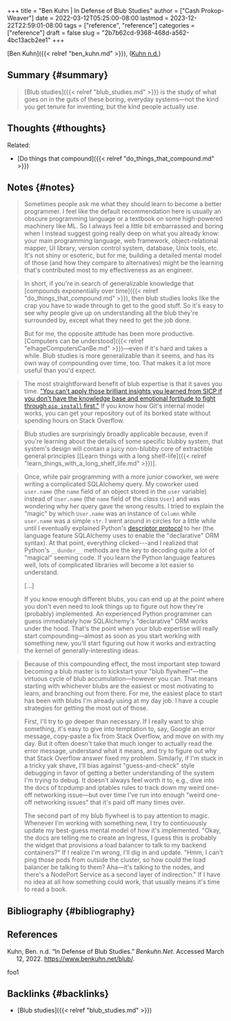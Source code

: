 +++
title = "Ben Kuhn | In Defense of Blub Studies"
author = ["Cash Prokop-Weaver"]
date = 2022-03-12T05:25:00-08:00
lastmod = 2023-12-22T22:59:01-08:00
tags = ["reference", "reference"]
categories = ["reference"]
draft = false
slug = "2b7b62cd-9368-468d-a562-4bc13acb2ee1"
+++

[Ben Kuhn]({{< relref "ben_kuhn.md" >}}), (<a href="#citeproc_bib_item_1">Kuhn n.d.</a>)


## Summary {#summary}

> [Blub studies]({{< relref "blub_studies.md" >}}) is the study of what goes on in the guts of these boring, everyday systems—not the kind you get tenure for inventing, but the kind people actually use.


## Thoughts {#thoughts}

Related:

-   [Do things that compound]({{< relref "do_things_that_compound.md" >}})


## Notes {#notes}

> Sometimes people ask me what they should learn to become a better programmer. I feel like the default recommendation here is usually an obscure programming language or a textbook on some high-powered machinery like ML. So I always feel a little bit embarrassed and boring when I instead suggest going really deep on what you already know: your main programming language, web framework, object-relational mapper, UI library, version control system, database, Unix tools, etc. It's not shiny or esoteric, but for me, building a detailed mental model of those (and how they compare to alternatives) might be the learning that's contributed most to my effectiveness as an engineer.

<!--quoteend-->

> In short, if you're in search of generalizable knowledge that [compounds exponentially over time]({{< relref "do_things_that_compound.md" >}}), then blub studies looks like the crap you have to wade through to get to the good stuff. So it's easy to see why people give up on understanding all the blub they're surrounded by, except what they need to get the job done.
>
> But for me, the opposite attitude has been more productive. [Computers can be understood]({{< relref "elhageComputersCanBe.md" >}})—even if it's hard and takes a while. Blub studies is more generalizable than it seems, and has its own way of compounding over time, too. That makes it a lot more useful than you'd expect.

<!--quoteend-->

> The most straightforward benefit of blub expertise is that it saves you time. ["You can't apply those brilliant insights you learned from SICP if you don't have the knowledge base and emotional fortitude to fight through `pip install` first."](https://twitter.com/geoffreylitt/status/1305214228991750144) If you know how Git's internal model works, you can get your repository out of its borked state without spending hours on Stack Overflow.

<!--quoteend-->

> Blub studies are surprisingly broadly applicable because, even if you're learning about the details of some specific blubby system, that system's design will contain a juicy non-blubby core of extractible general principles [[Learn things with a long shelf-life]({{< relref "learn_things_with_a_long_shelf_life.md" >}})].

<!--quoteend-->

> Once, while pair programming with a more junior coworker, we were writing a complicated SQLAlchemy query. My coworker used `user.name` (the `name` field of an object stored in the `user` variable) instead of `User.name` (the `name` field of the _class_ `User`) and was wondering why her query gave the wrong results. I tried to explain the "magic" by which `User.name` was an instance of `Column` while `user.name` was a simple `str`. I went around in circles for a little while until I eventually explained Python's [descriptor protocol](https://docs.python.org/3/howto/descriptor.html) to her (the language feature SQLAlchemy uses to enable the "declarative" ORM syntax). At that point, everything clicked---and I realized that Python's `__dunder__` methods are the key to decoding quite a lot of "magical" seeming code. If you learn the Python language features well, lots of complicated libraries will become a lot easier to understand.
>
> [...]
>
> If you know enough different blubs, you can end up at the point where you don't even need to look things up to figure out how they're (probably) implemented. An experienced Python programmer can guess immediately how SQLAlchemy's "declarative" ORM works under the hood. That's the point when your blub expertise will really start compounding—almost as soon as you start working with something new, you'll start figuring out how it works and extracting the kernel of generally-interesting ideas.

<!--quoteend-->

> Because of this compounding effect, the most important step toward becoming a blub master is to kickstart your "blub flywheel"—the virtuous cycle of blub accumulation—however you can. That means starting with whichever blubs are the easiest or most motivating to learn, and branching out from there. For me, the easiest place to start has been with blubs I'm already using at my day job. I have a couple strategies for getting the most out of those.
>
> First, I'll try to go deeper than necessary. If I really want to ship something, it's easy to give into temptation to, say, Google an error message, copy-paste a fix from Stack Overflow, and move on with my day. But it often doesn't take that much longer to actually read the error message, understand what it means, and try to figure out why that Stack Overflow answer fixed my problem. Similarly, if I'm stuck in a tricky yak shave, I'll bias against "guess-and-check" style debugging in favor of getting a better understanding of the system I'm trying to debug. It doesn't always feel worth it to, e.g., dive into the docs of tcpdump and iptables rules to track down my weird one-off networking issue—but over time I've run into enough "weird one-off networking issues" that it's paid off many times over.
>
> The second part of my blub flywheel is to pay attention to magic. Whenever I'm working with something new, I try to continuously update my best-guess mental model of how it's implemented. "Okay, the docs are telling me to create an Ingress, I guess this is probably the widget that provisions a load balancer to talk to my backend containers?" If I realize I'm wrong, I'll dig in and update. "Hmm, I can't ping those pods from outside the cluster, so how could the load balancer be talking to them? Aha—it's talking to the nodes, and there's a NodePort Service as a second layer of indirection." If I have no idea at all how something could work, that usually means it's time to read a book.


## Bibliography {#bibliography}

## References

<style>.csl-entry{text-indent: -1.5em; margin-left: 1.5em;}</style><div class="csl-bib-body">
  <div class="csl-entry"><a id="citeproc_bib_item_1"></a>Kuhn, Ben. n.d. “In Defense of Blub Studies.” <i>Benkuhn.Net</i>. Accessed March 12, 2022. <a href="https://www.benkuhn.net/blub/">https://www.benkuhn.net/blub/</a>.</div>
</div>

foo1


## Backlinks {#backlinks}

-   [Blub studies]({{< relref "blub_studies.md" >}})
